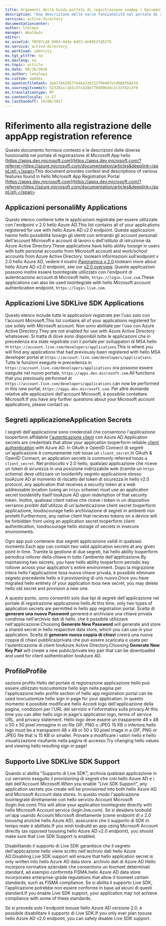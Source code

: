 ```yaml
---
title: Argomenti della Guida portale di registrazione aaaApp | Documenti Microsoft
description: "Una descrizione delle varie funzionalità nel portale di registrazione app Microsoft hello."
services: active-directory
documentationcenter: 
author: lnalepa
manager: mbaldwin
editor: 
ms.assetid: f0507c28-9464-4d3e-bd53-de9053fd5278
ms.service: active-directory
ms.workload: identity
ms.tgt_pltfrm: na
ms.devlang: na
ms.topic: article
ms.date: 09/16/2016
ms.author: lenalepa
ms.custom: aaddev
ms.openlocfilehash: 3eb17b629577446a336152799497e7d980fb825d
ms.sourcegitcommit: 523283cc1b3c37c428e77850964dc1c33742c5f0
ms.translationtype: MT
ms.contentlocale: it-IT
ms.lasthandoff: 10/06/2017
---
```

# <a name="app-registration-reference"></a><span data-ttu-id="0e1d8-103">Riferimento alla registrazione delle app</span><span class="sxs-lookup"><span data-stu-id="0e1d8-103">App registration reference</span></span>
<span data-ttu-id="0e1d8-104">Questo documento fornisce contesto e le descrizioni delle diverse funzionalità nel portale di registrazione di Microsoft App hello [https://apps.dev.microsoft.com](https://apps.dev.microsoft.com/?referrer=https://azure.microsoft.com/documentation/articles&deeplink=/appList).</span><span class="sxs-lookup"><span data-stu-id="0e1d8-104">This document provides context and descriptions of various features found in hello Microsoft App Registration Portal [https://apps.dev.microsoft.com](https://apps.dev.microsoft.com/?referrer=https://azure.microsoft.com/documentation/articles&deeplink=/appList).</span></span>

## <a name="my-applications"></a><span data-ttu-id="0e1d8-105">Applicazioni personali</span><span class="sxs-lookup"><span data-stu-id="0e1d8-105">My Applications</span></span>
<span data-ttu-id="0e1d8-106">Questo elenco contiene tutte le applicazioni registrate per essere utilizzate con l'endpoint v 2.0 hello Azure AD.</span><span class="sxs-lookup"><span data-stu-id="0e1d8-106">This list contains all of your applications registered for use with hello Azure AD v2.0 endpoint.</span></span>  <span data-ttu-id="0e1d8-107">Queste applicazioni hanno hello possibilità toosign gli utenti con entrambi gli account personali dell'account Microsoft e account di lavoro o dell'istituto di istruzione da Azure Active Directory.</span><span class="sxs-lookup"><span data-stu-id="0e1d8-107">These applications have hello ability toosign in users with both personal accounts from Microsoft account and work/school accounts from Azure Active Directory.</span></span>  <span data-ttu-id="0e1d8-108">toolearn informazioni sull'endpoint v 2.0 hello Azure AD, vedere il nostro [Panoramica v 2.0](active-directory-appmodel-v2-overview.md).</span><span class="sxs-lookup"><span data-stu-id="0e1d8-108">toolearn more about hello Azure AD v2.0 endpoint, see our [v2.0 overview](active-directory-appmodel-v2-overview.md).</span></span>  <span data-ttu-id="0e1d8-109">Queste applicazioni possono inoltre essere toointegrate utilizzato con l'endpoint di autenticazione account di Microsoft hello, `https://login.live.com`.</span><span class="sxs-lookup"><span data-stu-id="0e1d8-109">These applications can also be used toointegrate with hello Microsoft account authentication endpoint, `https://login.live.com`.</span></span>

## <a name="live-sdk-applications"></a><span data-ttu-id="0e1d8-110">Applicazioni Live SDK</span><span class="sxs-lookup"><span data-stu-id="0e1d8-110">Live SDK Applications</span></span>
<span data-ttu-id="0e1d8-111">Questo elenco include tutte le applicazioni registrate per l'uso solo con l'account Microsoft.</span><span class="sxs-lookup"><span data-stu-id="0e1d8-111">This list contains all of your applications registered for use solely with Microsoft account.</span></span>  <span data-ttu-id="0e1d8-112">Non sono abilitate per l'uso con Azure Active Directory.</span><span class="sxs-lookup"><span data-stu-id="0e1d8-112">They are not enabled for use with Azure Active Directory whatsoever.</span></span>  <span data-ttu-id="0e1d8-113">Si tratta di dove sono disponibili tutte le applicazioni che in precedenza era state registrate con il portale per sviluppatori di MSA hello in `https://account.live.com/developers/applications`.</span><span class="sxs-lookup"><span data-stu-id="0e1d8-113">This is where you will find any applications that had previously been registered with hello MSA developer portal at `https://account.live.com/developers/applications`.</span></span>  <span data-ttu-id="0e1d8-114">Tutte le funzioni eseguite in precedenza in `https://account.live.com/developers/applications` ora possono essere eseguite nel nuovo portale, `https://apps.dev.microsoft.com`.</span><span class="sxs-lookup"><span data-stu-id="0e1d8-114">All functions that you previously performed at `https://account.live.com/developers/applications` can now be performed in this new portal, `https://apps.dev.microsoft.com`.</span></span>  <span data-ttu-id="0e1d8-115">Per altre domande relative alle applicazioni dell'account Microsoft, è possibile contattare Microsoft.</span><span class="sxs-lookup"><span data-stu-id="0e1d8-115">If you have any further questions about your Microsoft account applications, please contact us.</span></span>

## <a name="application-secrets"></a><span data-ttu-id="0e1d8-116">Segreti applicazione</span><span class="sxs-lookup"><span data-stu-id="0e1d8-116">Application Secrets</span></span>
<span data-ttu-id="0e1d8-117">I segreti dell'applicazione sono credenziali che consentono l'applicazione tooperform affidabile [l'autenticazione client](http://tools.ietf.org/html/rfc6749#section-2.3) con Azure AD.</span><span class="sxs-lookup"><span data-stu-id="0e1d8-117">Application secrets are credentials that allow your application tooperform reliable [client authentication](http://tools.ietf.org/html/rfc6749#section-2.3) with Azure AD.</span></span>  <span data-ttu-id="0e1d8-118">In OAuth e OpenID Connect di segreti un'applicazione è comunemente noti tooas un `client_secret`.</span><span class="sxs-lookup"><span data-stu-id="0e1d8-118">In OAuth & OpenID Connect, an application secrets is commonly referred tooas a `client_secret`.</span></span>  <span data-ttu-id="0e1d8-119">Nel protocollo v 2.0 hello, qualsiasi applicazione che riceve un token di sicurezza in una posizione indirizzabile web (tramite un `https` schema) deve utilizzare un tooidentify segreto applicazione stesso tooAzure AD al momento di riscatto del token di sicurezza.</span><span class="sxs-lookup"><span data-stu-id="0e1d8-119">In hello v2.0 protocol, any application that receives a security token at a web addressable location (using an `https` scheme) must use an application secret tooidentify itself tooAzure AD upon redemption of that security token.</span></span>  <span data-ttu-id="0e1d8-120">Inoltre, qualsiasi client native che riceve i token in un dispositivo verranno proibiti dall'utilizzo di un'autenticazione client secret tooperform applicazione, toodiscourage hello archiviazione di segreti in ambienti non protetti.</span><span class="sxs-lookup"><span data-stu-id="0e1d8-120">Furthermore, any native client that recieves tokens on a device will be forbidden from using an application secret tooperform client authentication, toodiscourage hello storage of secrets in insecure environments.</span></span>

<span data-ttu-id="0e1d8-121">Ogni app può contenere due segreti applicazione validi in qualsiasi momento.</span><span class="sxs-lookup"><span data-stu-id="0e1d8-121">Each app can contain two valid application secrets at any given point in time.</span></span>  <span data-ttu-id="0e1d8-122">Tramite la gestione di due segreti, hai hello ablilty tooperform periodica rollover della chiave in tutto l'ambiente dell'applicazione.</span><span class="sxs-lookup"><span data-stu-id="0e1d8-122">By maintaining two secrets, you have hello ablilty tooperform periodic key rollover across your application's entire environment.</span></span>  <span data-ttu-id="0e1d8-123">Dopo la migrazione intera hello l'applicazione tooa nuova chiave privata, è possibile eliminare segreto precedente hello e il provisioning di uno nuovo.</span><span class="sxs-lookup"><span data-stu-id="0e1d8-123">Once you have migrated hello entirety of your application tooa new secret, you may delete hello old secret and provision a new one.</span></span>

<span data-ttu-id="0e1d8-124">A questo punto, sono consentiti solo due tipi di segreti dell'applicazione nel portale di registrazione applicazione hello.</span><span class="sxs-lookup"><span data-stu-id="0e1d8-124">At this time, only two types of application secrets are permitted in hello app registration portal.</span></span>  <span data-ttu-id="0e1d8-125">Scelta di **generare una nuova Password** genererà e archiviare una chiave privata condivisa nell'archivio dati di hello, che è possibile utilizzare nell'applicazione.</span><span class="sxs-lookup"><span data-stu-id="0e1d8-125">Choosing **Generate New Password** will generate and store a shared secret in hello respective data store, which you can use in your application.</span></span>  <span data-ttu-id="0e1d8-126">Scelta di **generare nuova coppia di chiavi** creerà una nuova coppia di chiavi pubblica/privata che può essere scaricata e usata per l'autenticazione di client tooAzure Active Directory.</span><span class="sxs-lookup"><span data-stu-id="0e1d8-126">Choosing **Generate New Key Pair** will create a new public/private key pair that can be downloaded and used for client authentication tooAzure AD.</span></span>

## <a name="profile"></a><span data-ttu-id="0e1d8-127">Profilo</span><span class="sxs-lookup"><span data-stu-id="0e1d8-127">Profile</span></span>
<span data-ttu-id="0e1d8-128">sezione profilo Hello del portale di registrazione applicazione hello può essere utilizzato toocustomize hello sign nella pagina per l'applicazione.</span><span class="sxs-lookup"><span data-stu-id="0e1d8-128">hello profile section of hello app registration portal can be used toocustomize hello sign in page for your application.</span></span>  <span data-ttu-id="0e1d8-129">In questo momento è possibile modificare hello Accedi logo dell'applicazione della pagina, condizioni per l'URL del servizio e l'informativa sulla privacy.</span><span class="sxs-lookup"><span data-stu-id="0e1d8-129">At this time you can alter hello sign in page's application logo, terms of service URL, and privacy statement.</span></span>  <span data-ttu-id="0e1d8-130">Hello logo deve essere un trasparente 48 x 48 o 50 x 50 pixel immagine in un file GIF, PNG o JPEG 15 KB o inferiore.</span><span class="sxs-lookup"><span data-stu-id="0e1d8-130">hello logo must be a transparent 48 x 48 or 50 x 50 pixel image in a GIF, PNG or JPEG file that is 15 KB or smaller.</span></span>  <span data-ttu-id="0e1d8-131">Provare a modificare i valori hello e hello visualizzazione risultante nella pagina di accesso.</span><span class="sxs-lookup"><span data-stu-id="0e1d8-131">Try changing hello values and viewing hello resulting sign in page!</span></span>

## <a name="live-sdk-support"></a><span data-ttu-id="0e1d8-132">Supporto Live SDK</span><span class="sxs-lookup"><span data-stu-id="0e1d8-132">Live SDK Support</span></span>
<span data-ttu-id="0e1d8-133">Quando si abilita "Supporto di Live SDK", archivia qualsiasi applicazione in cui verranno eseguito il provisioning di segreti che crei hello Azure AD e i dati dell'Account Microsoft.</span><span class="sxs-lookup"><span data-stu-id="0e1d8-133">When you enable "Live SDK Support", any application secrets you create will be provisioned into both hello Azure AD and Microsoft Account data stores.</span></span>  <span data-ttu-id="0e1d8-134">In questo modo l'applicazione toointegrate direttamente con hello servizio Account Microsoft (login.live.com).</span><span class="sxs-lookup"><span data-stu-id="0e1d8-134">This will allow your application toointegrate directly with hello Microsoft Account service (login.live.com).</span></span>  <span data-ttu-id="0e1d8-135">Se si desidera toobuild un'app usando Account Microsoft direttamente (come endpoint di v 2.0 toousing anziché hello Azure AD), assicurarsi che il supporto di SDK in tempo reale è abilitato.</span><span class="sxs-lookup"><span data-stu-id="0e1d8-135">If you wish toobuild an app using Microsoft Account directly (as opposed toousing hello Azure AD v2.0 endpoint), you should make sure that Live SDK Support is enabled.</span></span>

<span data-ttu-id="0e1d8-136">Disabilitando il supporto di Live SDK garantisce che il segreto dell'applicazione hello viene scritto nell'archivio dati hello Azure AD.</span><span class="sxs-lookup"><span data-stu-id="0e1d8-136">Disabling Live SDK support will ensure that hello application secret is only written into hello Azure AD data store.</span></span>  <span data-ttu-id="0e1d8-137">archivio dati di Azure AD Hello incorpora normative aziendale che consentono un toomeet determinati standard, ad esempio conformità FISMA.</span><span class="sxs-lookup"><span data-stu-id="0e1d8-137">hello Azure AD data store incorporates enterprise-grade regulations that allow it toomeet certain standards, such as FISMA compliance.</span></span>  <span data-ttu-id="0e1d8-138">Se si abilita il supporto Live SDK, l'applicazione potrebbe non essere conforme in base ad alcuni di questi standard.</span><span class="sxs-lookup"><span data-stu-id="0e1d8-138">If you enable Live SDK support, your application may not achieve compliance with some of these standards.</span></span>

<span data-ttu-id="0e1d8-139">Se si prevede solo l'endpoint toouse hello Azure AD versione 2.0, è possibile disabilitare il supporto di Live SDK.</span><span class="sxs-lookup"><span data-stu-id="0e1d8-139">If you only ever plan toouse hello Azure AD v2.0 endpoint, you can safely disable Live SDK support.</span></span>

